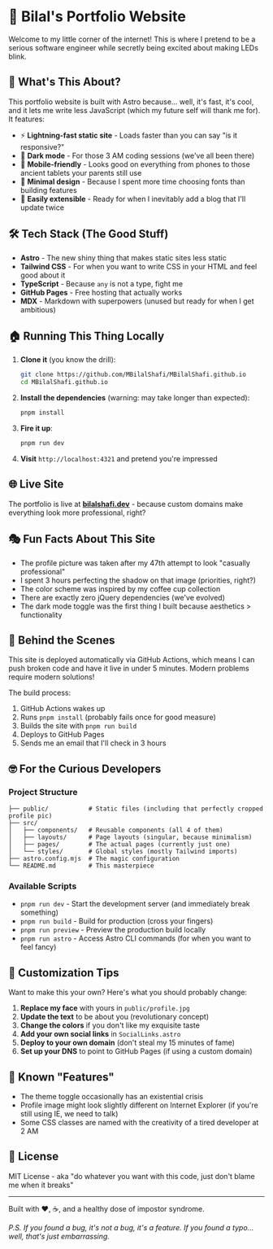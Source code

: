 # 🚀 Bilal's Portfolio Website

Welcome to my little corner of the internet! This is where I pretend to be a serious software engineer while secretly being excited about making LEDs blink.

## 🎯 What's This About?

This portfolio website is built with Astro because... well, it's fast, it's cool, and it lets me write less JavaScript (which my future self will thank me for). It features:

- ⚡ **Lightning-fast static site** - Loads faster than you can say "is it responsive?"
- 🌙 **Dark mode** - For those 3 AM coding sessions (we've all been there)
- 📱 **Mobile-friendly** - Looks good on everything from phones to those ancient tablets your parents still use
- 🎨 **Minimal design** - Because I spent more time choosing fonts than building features
- 🤖 **Easily extensible** - Ready for when I inevitably add a blog that I'll update twice

## 🛠️ Tech Stack (The Good Stuff)

- **Astro** - The new shiny thing that makes static sites less static
- **Tailwind CSS** - For when you want to write CSS in your HTML and feel good about it
- **TypeScript** - Because `any` is not a type, fight me
- **GitHub Pages** - Free hosting that actually works
- **MDX** - Markdown with superpowers (unused but ready for when I get ambitious)

## 🏠 Running This Thing Locally

1. **Clone it** (you know the drill):

   ```bash
   git clone https://github.com/MBilalShafi/MBilalShafi.github.io
   cd MBilalShafi.github.io
   ```

2. **Install the dependencies** (warning: may take longer than expected):

   ```bash
   pnpm install
   ```

3. **Fire it up**:

   ```bash
   pnpm run dev
   ```

4. **Visit** `http://localhost:4321` and pretend you're impressed

## 🌐 Live Site

The portfolio is live at **[bilalshafi.dev](https://bilalshafi.dev)** - because custom domains make everything look more professional, right?

## 🎭 Fun Facts About This Site

- The profile picture was taken after my 47th attempt to look "casually professional"
- I spent 3 hours perfecting the shadow on that image (priorities, right?)
- The color scheme was inspired by my coffee cup collection
- There are exactly zero jQuery dependencies (we've evolved)
- The dark mode toggle was the first thing I built because aesthetics > functionality

## 🔧 Behind the Scenes

This site is deployed automatically via GitHub Actions, which means I can push broken code and have it live in under 5 minutes. Modern problems require modern solutions!

The build process:

1. GitHub Actions wakes up
2. Runs `pnpm install` (probably fails once for good measure)
3. Builds the site with `pnpm run build`
4. Deploys to GitHub Pages
5. Sends me an email that I'll check in 3 hours

## 🤓 For the Curious Developers

### Project Structure

```
├── public/           # Static files (including that perfectly cropped profile pic)
├── src/
│   ├── components/   # Reusable components (all 4 of them)
│   ├── layouts/      # Page layouts (singular, because minimalism)
│   ├── pages/        # The actual pages (currently just one)
│   └── styles/       # Global styles (mostly Tailwind imports)
├── astro.config.mjs  # The magic configuration
└── README.md         # This masterpiece
```

### Available Scripts

- `pnpm run dev` - Start the development server (and immediately break something)
- `pnpm run build` - Build for production (cross your fingers)
- `pnpm run preview` - Preview the production build locally
- `pnpm run astro` - Access Astro CLI commands (for when you want to feel fancy)

## 🎨 Customization Tips

Want to make this your own? Here's what you should probably change:

1. **Replace my face** with yours in `public/profile.jpg`
2. **Update the text** to be about you (revolutionary concept)
3. **Change the colors** if you don't like my exquisite taste
4. **Add your own social links** in `SocialLinks.astro`
5. **Deploy to your own domain** (don't steal my 15 minutes of fame)
6. **Set up your DNS** to point to GitHub Pages (if using a custom domain)

## 🐛 Known "Features"

- The theme toggle occasionally has an existential crisis
- Profile image might look slightly different on Internet Explorer (if you're still using IE, we need to talk)
- Some CSS classes are named with the creativity of a tired developer at 2 AM

## 📄 License

MIT License - aka "do whatever you want with this code, just don't blame me when it breaks"

---

Built with ❤️, ☕, and a healthy dose of impostor syndrome.

_P.S. If you found a bug, it's not a bug, it's a feature. If you found a typo... well, that's just embarrassing._
